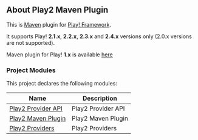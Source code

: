 ## About Play2 Maven Plugin

This is [Maven](http://maven.apache.org) plugin for [Play! Framework](http://www.playframework.org).

It supports Play! **2.1.x**, **2.2.x**, **2.3.x** and **2.4.x** versions only (2.0.x versions are not supported).

Maven plugin for Play! **1.x** is available [here](https://github.com/play1-maven-plugin/play1-maven-plugin)

### Project Modules

This project declares the following modules:

| Name                                                                | Description               |
|---------------------------------------------------------------------|---------------------------|
| [Play2 Provider API](./play2-provider-api/index.html)               | Play2 Provider API        |
| [Play2 Maven Plugin](./play2-maven-plugin/index.html)               | Play2 Maven Plugin        |
| [Play2 Providers](./play2-providers/index.html)                     | Play2 Providers           |

